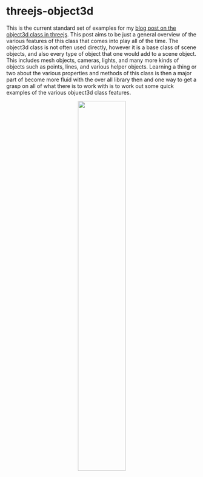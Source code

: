 # threejs-object3d

This is the current standard set of examples for my [blog post on the object3d class in threejs](https://dustinpfister.github.io/2018/04/23/threejs-object3d/). This post aims to be just a general overview of the various features of this class that comes into play all of the time. The object3d class is not often used directly, however it is a base class of scene objects, and also every type of object that one would add to a scene object. This includes mesh objects, cameras, lights, and many more kinds of objects such as points, lines, and various helper objects. Learning a thing or two about the various properties and methods of this class is then a major part of become more fluid with the over all library then and one way to get a grasp on all of what there is to work with is to work out some quick examples of the various objuect3d class features.

<div align="center">
      <a href="https://www.youtube.com/watch?v=Hu-O_rzrAd8">
         <img src="https://img.youtube.com/vi/Hu-O_rzrAd8/0.jpg" style="width:50%;">
      </a>
</div>
